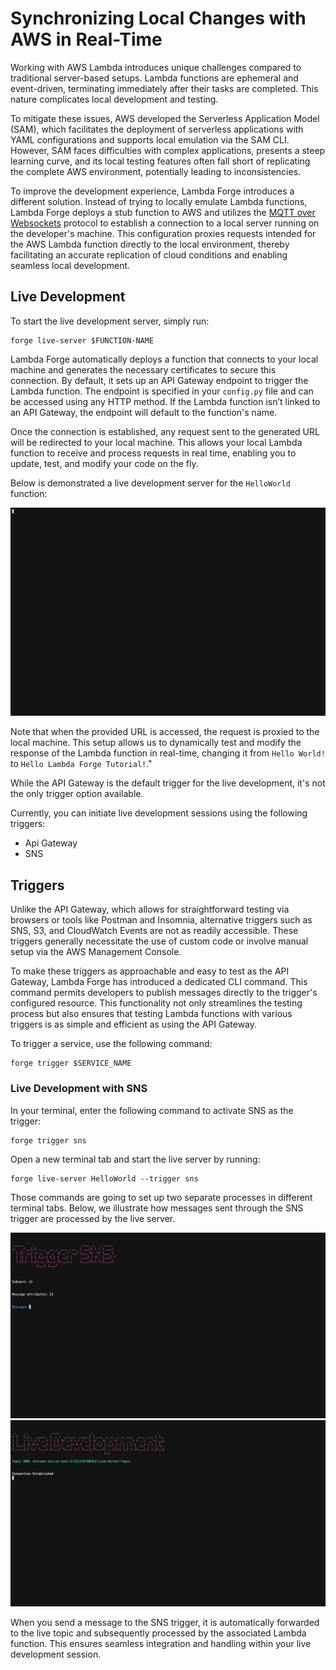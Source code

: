 # Synchronizing Local Changes with AWS in Real-Time

Working with AWS Lambda introduces unique challenges compared to traditional server-based setups. Lambda functions are ephemeral and event-driven, terminating immediately after their tasks are completed. This nature complicates local development and testing.

To mitigate these issues, AWS developed the Serverless Application Model (SAM), which facilitates the deployment of serverless applications with YAML configurations and supports local emulation via the SAM CLI. However, SAM faces difficulties with complex applications, presents a steep learning curve, and its local testing features often fall short of replicating the complete AWS environment, potentially leading to inconsistencies.

To improve the development experience, Lambda Forge introduces a different solution. Instead of trying to locally emulate Lambda functions, Lambda Forge deploys a stub function to AWS and utilizes the [MQTT over Websockets](https://docs.aws.amazon.com/iot/latest/developerguide/protocols.html) protocol to establish a connection to a local server running on the developer's machine. This configuration proxies requests intended for the AWS Lambda function directly to the local environment, thereby facilitating an accurate replication of cloud conditions and enabling seamless local development.

## Live Development

To start the live development server, simply run:

```
forge live-server $FUNCTION-NAME
```

Lambda Forge automatically deploys a function that connects to your local machine and generates the necessary certificates to secure this connection. By default, it sets up an API Gateway endpoint to trigger the Lambda function. The endpoint is specified in your `config.py` file and can be accessed using any HTTP method. If the Lambda function isn’t linked to an API Gateway, the endpoint will default to the function's name.

Once the connection is established, any request sent to the generated URL will be redirected to your local machine. This allows your local Lambda function to receive and process requests in real time, enabling you to update, test, and modify your code on the fly.

Below is demonstrated a live development server for the `HelloWorld` function:

![](images/live-apigateway.gif)

Note that when the provided URL is accessed, the request is proxied to the local machine. This setup allows us to dynamically test and modify the response of the Lambda function in real-time, changing it from `Hello World!` to `Hello Lambda Forge Tutorial!`."

While the API Gateway is the default trigger for the live development, it's not the only trigger option available.

Currently, you can initiate live development sessions using the following triggers:

- Api Gateway
- SNS

## Triggers

Unlike the API Gateway, which allows for straightforward testing via browsers or tools like Postman and Insomnia, alternative triggers such as SNS, S3, and CloudWatch Events are not as readily accessible. These triggers generally necessitate the use of custom code or involve manual setup via the AWS Management Console.

To make these triggers as approachable and easy to test as the API Gateway, Lambda Forge has introduced a dedicated CLI command. This command permits developers to publish messages directly to the trigger's configured resource. This functionality not only streamlines the testing process but also ensures that testing Lambda functions with various triggers is as simple and efficient as using the API Gateway.

To trigger a service, use the following command:

```
forge trigger $SERVICE_NAME
```

### Live Development with SNS

In your terminal, enter the following command to activate SNS as the trigger:

```
forge trigger sns
```

Open a new terminal tab and start the live server by running:

```
forge live-server HelloWorld --trigger sns
```

Those commands are going to set up two separate processes in different terminal tabs. Below, we illustrate how messages sent through the SNS trigger are processed by the live server.

![](images/sns-trigger.gif)
![](images/sns-live.gif)

When you send a message to the SNS trigger, it is automatically forwarded to the live topic and subsequently processed by the associated Lambda function. This ensures seamless integration and handling within your live development session.
